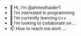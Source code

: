 - 👋 Hi, I’m @ahmedhaider1
- 👀 I’m interested in programming
- 🌱 I’m currently learning c++
- 💞️ I’m looking to collaborate on ...
- 📫 How to reach me dont ...

<!---
ahmedhaider1/ahmedhaider1 is a ✨ special ✨ repository because its `README.md` (this file) appears on your GitHub profile.
You can click the Preview link to take a look at your changes.
--->
